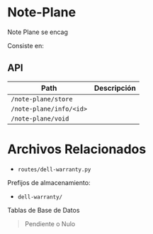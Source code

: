 # Note-Plane

Note Plane se encag

Consiste en:


## API

| Path                  | Descripción |
| --------------------- | ----------- |
| `/note-plane/store`           |             |
| `/note-plane/info/<id>`       |             |
| `/note-plane/void`            |             |


# Archivos Relacionados

 - `routes/dell-warranty.py`

Prefijos de almacenamiento:

 - `dell-warranty/`

Tablas de Base de Datos

> Pendiente o Nulo
